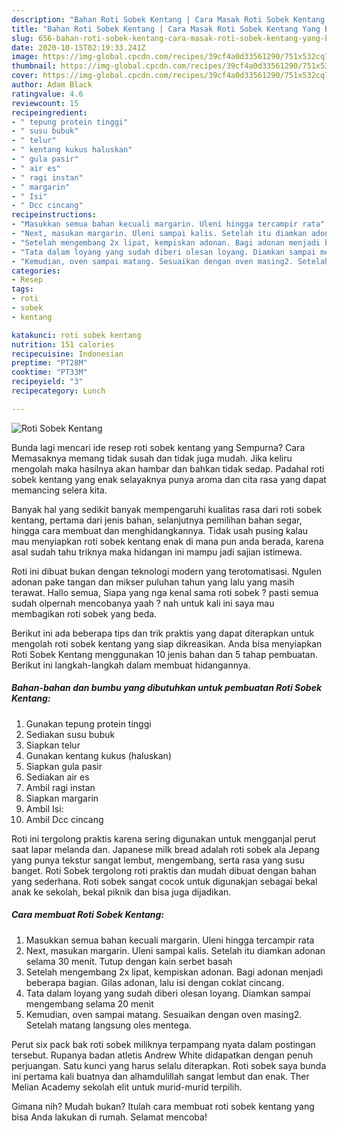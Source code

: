 ```yaml
---
description: "Bahan Roti Sobek Kentang | Cara Masak Roti Sobek Kentang Yang Bikin Ngiler"
title: "Bahan Roti Sobek Kentang | Cara Masak Roti Sobek Kentang Yang Bikin Ngiler"
slug: 656-bahan-roti-sobek-kentang-cara-masak-roti-sobek-kentang-yang-bikin-ngiler
date: 2020-10-15T02:19:33.241Z
image: https://img-global.cpcdn.com/recipes/39cf4a0d33561290/751x532cq70/roti-sobek-kentang-foto-resep-utama.jpg
thumbnail: https://img-global.cpcdn.com/recipes/39cf4a0d33561290/751x532cq70/roti-sobek-kentang-foto-resep-utama.jpg
cover: https://img-global.cpcdn.com/recipes/39cf4a0d33561290/751x532cq70/roti-sobek-kentang-foto-resep-utama.jpg
author: Adam Black
ratingvalue: 4.6
reviewcount: 15
recipeingredient:
- " tepung protein tinggi"
- " susu bubuk"
- " telur"
- " kentang kukus haluskan"
- " gula pasir"
- " air es"
- " ragi instan"
- " margarin"
- " Isi"
- " Dcc cincang"
recipeinstructions:
- "Masukkan semua bahan kecuali margarin. Uleni hingga tercampir rata"
- "Next, masukan margarin. Uleni sampai kalis. Setelah itu diamkan adonan selama 30 menit. Tutup dengan kain serbet basah"
- "Setelah mengembang 2x lipat, kempiskan adonan. Bagi adonan menjadi beberapa bagian. Gilas adonan, lalu isi dengan coklat cincang."
- "Tata dalam loyang yang sudah diberi olesan loyang. Diamkan sampai mengembang selama 20 menit"
- "Kemudian, oven sampai matang. Sesuaikan dengan oven masing2. Setelah matang langsung oles mentega."
categories:
- Resep
tags:
- roti
- sobek
- kentang

katakunci: roti sobek kentang 
nutrition: 151 calories
recipecuisine: Indonesian
preptime: "PT28M"
cooktime: "PT33M"
recipeyield: "3"
recipecategory: Lunch

---
```



![Roti Sobek Kentang](https://img-global.cpcdn.com/recipes/39cf4a0d33561290/751x532cq70/roti-sobek-kentang-foto-resep-utama.jpg)

Bunda lagi mencari ide resep roti sobek kentang yang Sempurna? Cara Memasaknya memang tidak susah dan tidak juga mudah. Jika keliru mengolah maka hasilnya akan hambar dan bahkan tidak sedap. Padahal roti sobek kentang yang enak selayaknya punya aroma dan cita rasa yang dapat memancing selera kita.

Banyak hal yang sedikit banyak mempengaruhi kualitas rasa dari roti sobek kentang, pertama dari jenis bahan, selanjutnya pemilihan bahan segar, hingga cara membuat dan menghidangkannya. Tidak usah pusing kalau mau menyiapkan roti sobek kentang enak di mana pun anda berada, karena asal sudah tahu triknya maka hidangan ini mampu jadi sajian istimewa.

Roti ini dibuat bukan dengan teknologi modern yang terotomatisasi. Ngulen adonan pake tangan dan mikser puluhan tahun yang lalu yang masih terawat. Hallo semua, Siapa yang nga kenal sama roti sobek ? pasti semua sudah olpernah mencobanya yaah ? nah untuk kali ini saya mau membagikan roti sobek yang beda.


Berikut ini ada beberapa tips dan trik praktis yang dapat diterapkan untuk mengolah roti sobek kentang yang siap dikreasikan. Anda bisa menyiapkan Roti Sobek Kentang menggunakan 10 jenis bahan dan 5 tahap pembuatan. Berikut ini langkah-langkah dalam membuat hidangannya.

<!--inarticleads1-->

##### Bahan-bahan dan bumbu yang dibutuhkan untuk pembuatan Roti Sobek Kentang:

1. Gunakan  tepung protein tinggi
1. Sediakan  susu bubuk
1. Siapkan  telur
1. Gunakan  kentang kukus (haluskan)
1. Siapkan  gula pasir
1. Sediakan  air es
1. Ambil  ragi instan
1. Siapkan  margarin
1. Ambil  Isi:
1. Ambil  Dcc cincang


Roti ini tergolong praktis karena sering digunakan untuk mengganjal perut saat lapar melanda dan. Japanese milk bread adalah roti sobek ala Jepang yang punya tekstur sangat lembut, mengembang, serta rasa yang susu banget. Roti Sobek tergolong roti praktis dan mudah dibuat dengan bahan yang sederhana. Roti sobek sangat cocok untuk digunakjan sebagai bekal anak ke sekolah, bekal piknik dan bisa juga dijadikan. 

<!--inarticleads2-->

##### Cara membuat Roti Sobek Kentang:

1. Masukkan semua bahan kecuali margarin. Uleni hingga tercampir rata
1. Next, masukan margarin. Uleni sampai kalis. Setelah itu diamkan adonan selama 30 menit. Tutup dengan kain serbet basah
1. Setelah mengembang 2x lipat, kempiskan adonan. Bagi adonan menjadi beberapa bagian. Gilas adonan, lalu isi dengan coklat cincang.
1. Tata dalam loyang yang sudah diberi olesan loyang. Diamkan sampai mengembang selama 20 menit
1. Kemudian, oven sampai matang. Sesuaikan dengan oven masing2. Setelah matang langsung oles mentega.


Perut six pack bak roti sobek miliknya terpampang nyata dalam postingan tersebut. Rupanya badan atletis Andrew White didapatkan dengan penuh perjuangan. Satu kunci yang harus selalu diterapkan. Roti sobek saya bunda ini pertama kali buatnya dan alhamdulillah sangat lembut dan enak. Ther Melian Academy sekolah elit untuk murid-murid terpilih. 

Gimana nih? Mudah bukan? Itulah cara membuat roti sobek kentang yang bisa Anda lakukan di rumah. Selamat mencoba!
